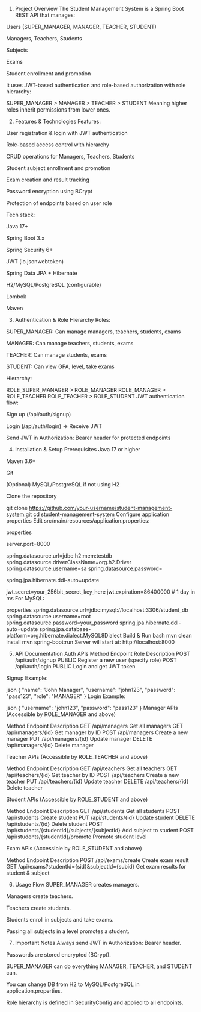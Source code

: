 1. Project Overview
The Student Management System is a Spring Boot REST API that manages:

Users (SUPER_MANAGER, MANAGER, TEACHER, STUDENT)

Managers, Teachers, Students

Subjects

Exams

Student enrollment and promotion

It uses JWT-based authentication and role-based authorization with role hierarchy:


SUPER_MANAGER > MANAGER > TEACHER > STUDENT
Meaning higher roles inherit permissions from lower ones.

2. Features & Technologies
Features:

User registration & login with JWT authentication

Role-based access control with hierarchy

CRUD operations for Managers, Teachers, Students

Student subject enrollment and promotion

Exam creation and result tracking

Password encryption using BCrypt

Protection of endpoints based on user role

Tech stack:

Java 17+

Spring Boot 3.x

Spring Security 6+

JWT (io.jsonwebtoken)

Spring Data JPA + Hibernate

H2/MySQL/PostgreSQL (configurable)

Lombok

Maven

3. Authentication & Role Hierarchy
Roles:

SUPER_MANAGER: Can manage managers, teachers, students, exams

MANAGER: Can manage teachers, students, exams

TEACHER: Can manage students, exams

STUDENT: Can view GPA, level, take exams

Hierarchy:


ROLE_SUPER_MANAGER > ROLE_MANAGER
ROLE_MANAGER > ROLE_TEACHER
ROLE_TEACHER > ROLE_STUDENT
JWT authentication flow:

Sign up (/api/auth/signup)

Login (/api/auth/login) → Receive JWT

Send JWT in Authorization: Bearer <token> header for protected endpoints

4. Installation & Setup
Prerequisites
Java 17 or higher

Maven 3.6+

Git

(Optional) MySQL/PostgreSQL if not using H2

Clone the repository

git clone https://github.com/your-username/student-management-system.git
cd student-management-system
Configure application properties
Edit src/main/resources/application.properties:

properties

server.port=8000

spring.datasource.url=jdbc:h2:mem:testdb
spring.datasource.driverClassName=org.h2.Driver
spring.datasource.username=sa
spring.datasource.password=

spring.jpa.hibernate.ddl-auto=update

jwt.secret=your_256bit_secret_key_here
jwt.expiration=86400000 # 1 day in ms
For MySQL:

properties
spring.datasource.url=jdbc:mysql://localhost:3306/student_db
spring.datasource.username=root
spring.datasource.password=your_password
spring.jpa.hibernate.ddl-auto=update
spring.jpa.database-platform=org.hibernate.dialect.MySQL8Dialect
Build & Run
bash
mvn clean install
mvn spring-boot:run
Server will start at: http://localhost:8000

5. API Documentation
Auth APIs
Method	Endpoint	Role	Description
POST	/api/auth/signup	PUBLIC	Register a new user (specify role)
POST	/api/auth/login	PUBLIC	Login and get JWT token

Signup Example:

json
{
  "name": "John Manager",
  "username": "john123",
  "password": "pass123",
  "role": "MANAGER"
}
Login Example:

json
{
  "username": "john123",
  "password": "pass123"
}
Manager APIs
(Accessible by ROLE_MANAGER and above)

Method	Endpoint	Description
GET	/api/managers	Get all managers
GET	/api/managers/{id}	Get manager by ID
POST	/api/managers	Create a new manager
PUT	/api/managers/{id}	Update manager
DELETE	/api/managers/{id}	Delete manager

Teacher APIs
(Accessible by ROLE_TEACHER and above)

Method	Endpoint	Description
GET	/api/teachers	Get all teachers
GET	/api/teachers/{id}	Get teacher by ID
POST	/api/teachers	Create a new teacher
PUT	/api/teachers/{id}	Update teacher
DELETE	/api/teachers/{id}	Delete teacher

Student APIs
(Accessible by ROLE_STUDENT and above)

Method	Endpoint	Description
GET	/api/students	Get all students
POST	/api/students	Create student
PUT	/api/students/{id}	Update student
DELETE	/api/students/{id}	Delete student
POST	/api/students/{studentId}/subjects/{subjectId}	Add subject to student
POST	/api/students/{studentId}/promote	Promote student level

Exam APIs
(Accessible by ROLE_STUDENT and above)

Method	Endpoint	Description
POST	/api/exams/create	Create exam result
GET	/api/exams?studentId={sid}&subjectId={subid}	Get exam results for student & subject

6. Usage Flow
SUPER_MANAGER creates managers.

Managers create teachers.

Teachers create students.

Students enroll in subjects and take exams.

Passing all subjects in a level promotes a student.

7. Important Notes
Always send JWT in Authorization: Bearer <token> header.

Passwords are stored encrypted (BCrypt).

SUPER_MANAGER can do everything MANAGER, TEACHER, and STUDENT can.

You can change DB from H2 to MySQL/PostgreSQL in application.properties.

Role hierarchy is defined in SecurityConfig and applied to all endpoints.

